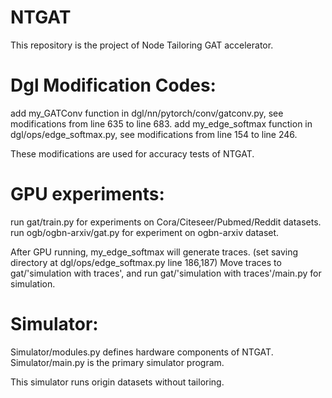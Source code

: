 # NTGAT

This repository is the project of Node Tailoring GAT accelerator.


# Dgl Modification Codes:

add my_GATConv function in dgl/nn/pytorch/conv/gatconv.py, see modifications from line 635 to line 683.
add my_edge_softmax function in dgl/ops/edge_softmax.py, see modifications from line 154 to line 246.

These modifications are used for accuracy tests of NTGAT.

# GPU experiments:

run gat/train.py for experiments on Cora/Citeseer/Pubmed/Reddit datasets.
run ogb/ogbn-arxiv/gat.py for experiment on ogbn-arxiv dataset.

After GPU running, my_edge_softmax will generate traces. (set saving directory at dgl/ops/edge_softmax.py line 186,187)
Move traces to gat/'simulation with traces', and run gat/'simulation with traces'/main.py for simulation.

# Simulator:
Simulator/modules.py defines hardware components of NTGAT.
Simulator/main.py is the primary simulator program.

This simulator runs origin datasets without tailoring.
